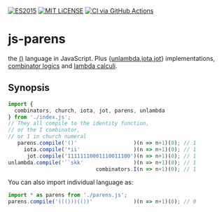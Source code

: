 [![ES2015](https://img.shields.io/badge/JavaScript-ES2015-blue.svg)](http://www.ecma-international.org/ecma-262/6.0/)
[![MIT LiCENSE](https://img.shields.io/badge/license-MIT-blue.svg)](LICENSE)
[![CI via GitHub Actions](https://github.com/dankogai/js-parens/actions/workflows/node.js.yml/badge.svg)](https://github.com/dankogai/js-parens/actions/workflows/node.js.yml)


# js-parens

the [()] language in JavaScript. Plus {[unlambda],[iota],[jot]} implementations, [combinator logics] and [lambda calculi].

[()]: https://esolangs.org/wiki/()
[unlambda]: https://esolangs.org/wiki/Unlambda
[iota]: https://esolangs.org/wiki/Iota
[jot]: https://esolangs.org/wiki/Jot
[combinator logics]: https://en.wikipedia.org/wiki/Combinatory_logic
[lambda calculi]: https://en.wikipedia.org/wiki/Lambda_calculus

## Synopsis

```javascript
import {
  combinators, church, iota, jot, parens, unlambda 
} from './index.js';
// They all compile to the identity function,
// or the I combinator,
// or 1 in church numeral
   parens.compile('()'                  )(n => n+1)(0); // 1
     iota.compile('*ii'                 )(n => n+1)(0); // 1
      jot.compile('11111110001110011100')(n => n+1)(0); // 1
unlambda.compile('``skk'                )(n => n+1)(0); // 1
                            combinators.I(n => n+1)(0); // 1
```

You can also import individual language as:

```javascript
import * as parens from './parens.js';
parens.compile('((()))(())'             )(n => n+1)(0); // 0
```
